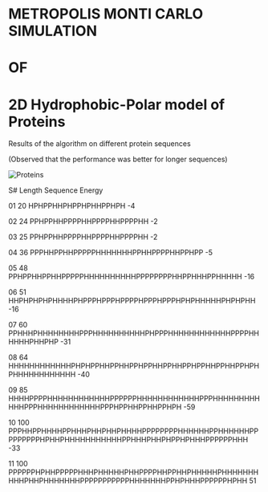 # METROPOLIS MONTI CARLO SIMULATION

# OF

# 2D Hydrophobic-Polar model of Proteins

Results of the algorithm on different protein sequences

(Observed that the performance was better for longer sequences)

![Proteins](https://github.com/zeeshanalipanhwar/Monti-Carlo-Simulations-of-2D-HP-Model/blob/master/protiens.png)

S# Length Sequence Energy

01 20  HPHPPHHPHPPHPHHPPHPH  -4

02 24 PPHPPHHPPPPHHPPPPHHPPPPHH  -2

03 25 PPHPPHHPPPPHHPPPPHHPPPPHH -2

04 36 PPPHHPPHHPPPPPHHHHHHHPPHHPPPPHHPPHPP -5

05 48 PPHPPHHPPHHPPPPPHHHHHHHHHHPPPPPPPPHHPPHHHPPHHHHH -16

06 51 HHPHPHPHPHHHHPHPPPHPPPHPPPPHPPPHPPPHPHPHHHHHPHPHPHH -16

07 60 PPHHHPHHHHHHHHPPPHHHHHHHHHHPHPPPHHHHHHHHHHHHPPPPHHHHHHPHHPHP -31

08 64 HHHHHHHHHHHHPHPHPPHHPPHHPPHPPHHPPHHPPHPPHHPPHHPPHPHPHHHHHHHHHHHH -40

09 85 HHHHPPPPHHHHHHHHHHHHPPPPPPHHHHHHHHHHHHPPPHHHHHHHHHHHHPPPHHHHHHHHHHHHPPPHPPHHPPHHPPHPH -59

10 100 PPPHHPPHHHHPPHHHPHHPHHPHHHHPPPPPPPPHHHHHHPPHHHHHHPPPPPPPPPHPHHPHHHHHHHHHHHPPHHHPHHPHPPHPHHHPPPPPPHHH -33

11 100 PPPPPPHPHHPPPPPHHHPHHHHHPHHPPPPHHPPHHPHHHHHPHHHHHHHHHHPHHPHHHHHHHPPPPPPPPPPPHHHHHHHPPHPHHHPPPPPPHPHH 51
